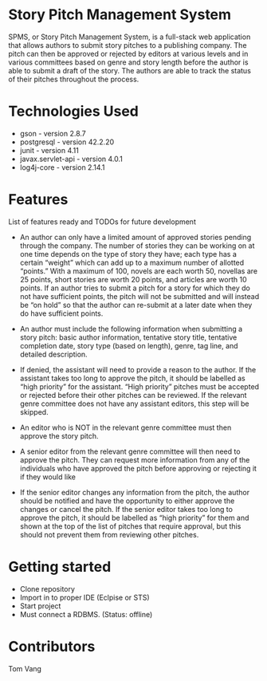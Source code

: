 # Story Pitch Management System
SPMS, or Story Pitch Management System, is a full-stack web application that allows authors to submit story pitches to a publishing company. The pitch can then be approved or rejected by editors at various levels and in various committees based on genre and story length before the author is able to submit a draft of the story. The authors are able to track the status of their pitches throughout the process.

# Technologies Used
- gson - version 2.8.7
- postgresql - version 42.2.20
- junit - version 4.11
- javax.servlet-api - version 4.0.1
- log4j-core - version 2.14.1

# Features
List of features ready and TODOs for future development

- An author can only have a limited amount of approved stories pending through the company. The number of stories they can be working on at one time depends on the type of story they have; each type has a certain “weight” which can add up to a maximum number of allotted “points.” With a maximum of 100, novels are each worth 50, novellas are 25 points, short stories are worth 20 points, and articles are worth 10 points. If an author tries to submit a pitch for a story for which they do not have sufficient points, the pitch will not be submitted and will instead be “on hold” so that the author can re-submit at a later date when they do have sufficient points.

- An author must include the following information when submitting a story pitch: basic author information, tentative story title, tentative completion date, story type (based on length), genre, tag line, and detailed description. 

- If denied, the assistant will need to provide a reason to the author. If the assistant takes too long to approve the pitch, it should be labelled as “high priority” for the assistant. “High priority” pitches must be accepted or rejected before their other pitches can be reviewed. If the relevant genre committee does not have any assistant editors, this step will be skipped.

- An editor who is NOT in the relevant genre committee must then approve the story pitch. 

- A senior editor from the relevant genre committee will then need to approve the pitch. They can request more information from any of the individuals who have approved the pitch before approving or rejecting it if they would like

- If the senior editor changes any information from the pitch, the author should be notified and have the opportunity to either approve the changes or cancel the pitch. If the senior editor takes too long to approve the pitch, it should be labelled as “high priority” for them and shown at the top of the list of pitches that require approval, but this should not prevent them from reviewing other pitches.

# Getting started
- Clone repository
- Import in to proper IDE (Eclpise or STS)
- Start project
- Must connect a RDBMS. (Status: offline)

# Contributors
Tom Vang


